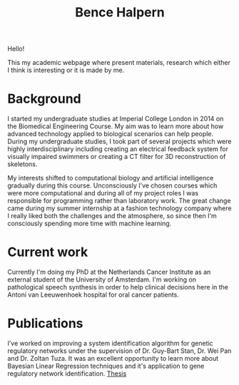 ﻿---
permalink: /
title: "Bence Halpern"
excerpt: "About me"
author_profile: true
redirect_from: 
  - /about/
  - /about.html
---

Hello!

This my academic webpage where present materials, research which either I think is interesting or it is made by me.





Background
======

I started my undergraduate studies at Imperial College London in 2014 on the Biomedical Engineering Course. My aim was to learn more about how advanced technology applied to biological scenarios can help people. During my undergraduate studies, I took part of several projects which were highly interdisciplinary including creating an electrical feedback system for visually impaired swimmers or creating a CT filter for 3D reconstruction of skeletons.

My interests shifted to computational biology and artificial intelligence gradually during this course. Unconsciously I’ve chosen courses which were more computational and during all of my project roles I was responsible for programming rather than laboratory work. The great change came during my summer internship at a fashion technology company where I really liked both the challenges and the atmosphere, so since then I'm consciously spending more time with machine learning.

Current work
======

Currently I'm doing my PhD at the Netherlands Cancer Institute as an external student of the University of Amsterdam. I'm working on pathological speech synthesis in order to help clinical decisions here in the Antoni van Leeuwenhoek hospital for oral cancer patients.

Publications
======
I’ve worked on improving a system identification algorithm for genetic regulatory networks under the supervision of Dr. Guy-Bart Stan, Dr. Wei Pan and Dr. Zoltan Tuza. It was an excellent opportunity to learn more about Bayesian Linear Regression techniques and it's application to gene regulatory network identification.
[Thesis](https://github.com/karkirowle/sysidProject/blob/master/VanillaID/thesis/Thesis_Halpern_2018_v3.pdf)
